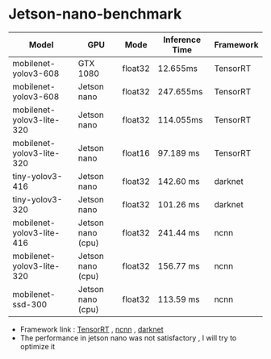 # Jetson-nano-benchmark

Model | GPU | Mode | Inference Time | Framework
-- | -- | -- | -- | --
mobilenet-yolov3-608 |  GTX 1080 | float32 | 12.655ms | TensorRT
mobilenet-yolov3-608 |  Jetson nano | float32 | 247.655ms | TensorRT
mobilenet-yolov3-lite-320 |  Jetson nano | float32 | 114.055ms | TensorRT
mobilenet-yolov3-lite-320 |  Jetson nano | float16 | 97.189 ms | TensorRT
tiny-yolov3-416 |  Jetson nano | float32 | 142.60 ms | darknet
tiny-yolov3-320 |  Jetson nano | float32 | 101.26 ms | darknet
mobilenet-yolov3-lite-416 |  Jetson nano (cpu) | float32 | 241.44 ms | ncnn 
mobilenet-yolov3-lite-320 |  Jetson nano (cpu) | float32 | 156.77 ms | ncnn 
mobilenet-ssd-300 |  Jetson nano (cpu) | float32 | 113.59 ms | ncnn 

* Framework link : [TensorRT](https://github.com/eric612/TensorRT-Yolov3-models) , [ncnn](https://github.com/Tencent/ncnn) , [darknet](https://github.com/pjreddie/darknet)
* The performance in jetson nano was not satisfactory , I will try to optimize it 
